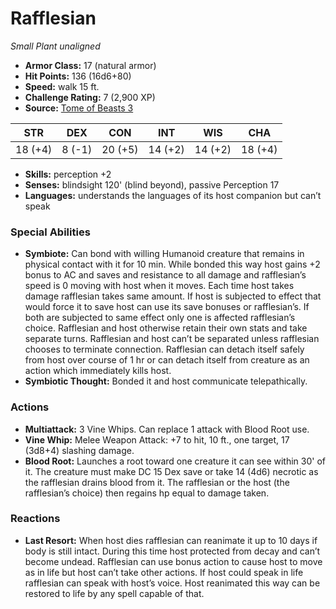 # Rafflesian

*Small* *Plant* *unaligned*

- **Armor Class:** 17 (natural armor)
- **Hit Points:** 136 (16d6+80)
- **Speed:** walk 15 ft.
- **Challenge Rating:** 7 (2,900 XP)
- **Source:** [Tome of Beasts 3](https://koboldpress.com/kpstore/product/tome-of-beasts-2-for-5th-edition/)

| STR | DEX | CON | INT | WIS | CHA |
| --- | --- | --- | --- | --- | --- |
| 18 (+4) | 8 (-1) | 20 (+5) | 14 (+2) | 14 (+2) | 18 (+4) |

- **Skills:** perception +2
- **Senses:** blindsight 120' (blind beyond), passive Perception 17
- **Languages:** understands the languages of its host companion but can’t speak
### Special Abilities
- **Symbiote:** Can bond with willing Humanoid creature that remains in physical contact with it for 10 min. While bonded this way host gains +2 bonus to AC and saves and resistance to all damage and rafflesian’s speed is 0 moving with host when it moves. Each time host takes damage rafflesian takes same amount. If host is subjected to effect that would force it to save host can use its save bonuses or rafflesian’s. If both are subjected to same effect only one is affected rafflesian’s choice. Rafflesian and host otherwise retain their own stats and take separate turns. Rafflesian and host can’t be separated unless rafflesian chooses to terminate connection. Rafflesian can detach itself safely from host over course of 1 hr or can detach itself from creature as an action which immediately kills host.
- **Symbiotic Thought:** Bonded it and host communicate telepathically.
### Actions
- **Multiattack:** 3 Vine Whips. Can replace 1 attack with Blood Root use.
- **Vine Whip:** Melee Weapon Attack: +7 to hit, 10 ft., one target, 17 (3d8+4) slashing damage.
- **Blood Root:** Launches a root toward one creature it can see within 30' of it. The creature must make DC 15 Dex save or take 14 (4d6) necrotic as the rafflesian drains blood from it. The rafflesian or the host (the rafflesian’s choice) then regains hp equal to damage taken.
### Reactions
- **Last Resort:** When host dies rafflesian can reanimate it up to 10 days if body is still intact. During this time host protected from decay and can’t become undead. Rafflesian can use bonus action to cause host to move as in life but host can’t take other actions. If host could speak in life rafflesian can speak with host’s voice. Host reanimated this way can be restored to life by any spell capable of that.
